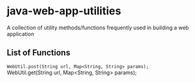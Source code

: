 java-web-app-utilities
======================

A collection of utility methods/functions frequently used in building a web application

List of Functions
-----------------

``WebUtil.post(String url, Map<String, String> params);
``WebUtil.get(String url, Map<String, String> params);
